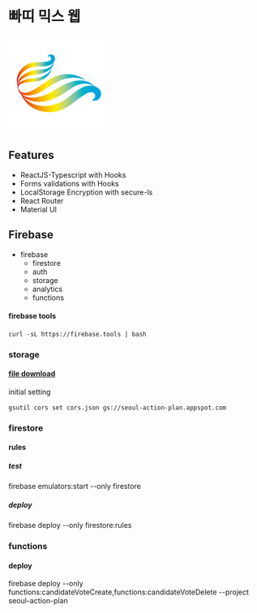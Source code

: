 # 빠띠 믹스 웹

![](/public/android-icon-192x192.png)

## Features

- ReactJS-Typescript with Hooks
- Forms validations with Hooks
- LocalStorage Encryption with secure-ls
- React Router
- Material UI

## Firebase

- firebase
  - firestore
  - auth
  - storage
  - analytics
  - functions

#### firebase tools
```
curl -sL https://firebase.tools | bash
```

### storage

#### [file download](https://firebase.google.com/docs/storage/web/download-files#cors_configuration)

initial setting

```
gsutil cors set cors.json gs://seoul-action-plan.appspot.com
```

### firestore

#### rules

##### test

firebase emulators:start --only firestore

##### deploy

firebase deploy --only firestore:rules

### functions

#### deploy

firebase deploy --only functions:candidateVoteCreate,functions:candidateVoteDelete --project seoul-action-plan
